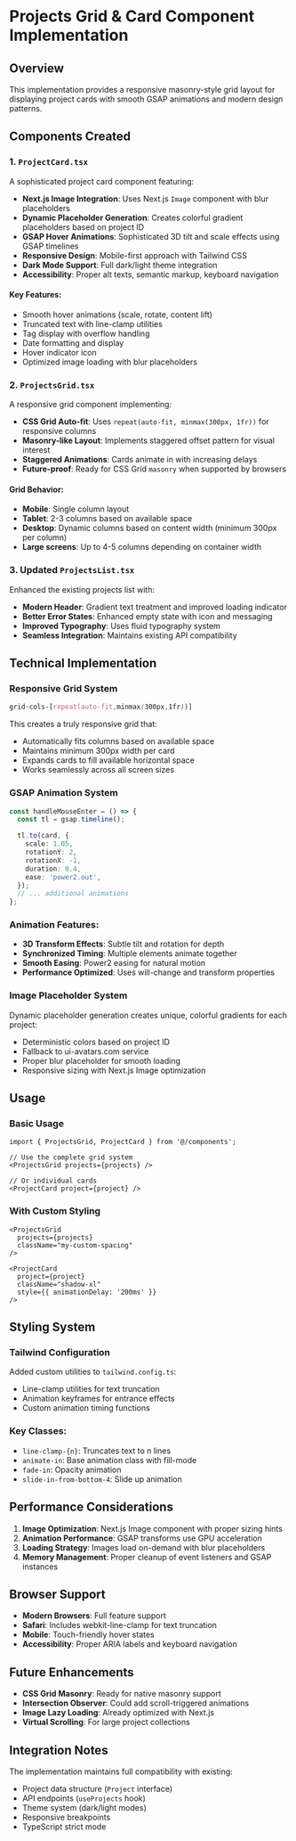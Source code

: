 # Projects Grid & Card Component Implementation

## Overview

This implementation provides a responsive masonry-style grid layout for displaying project cards with smooth GSAP animations and modern design patterns.

## Components Created

### 1. `ProjectCard.tsx`

A sophisticated project card component featuring:

- **Next.js Image Integration**: Uses Next.js `Image` component with blur placeholders
- **Dynamic Placeholder Generation**: Creates colorful gradient placeholders based on project ID
- **GSAP Hover Animations**: Sophisticated 3D tilt and scale effects using GSAP timelines
- **Responsive Design**: Mobile-first approach with Tailwind CSS
- **Dark Mode Support**: Full dark/light theme integration
- **Accessibility**: Proper alt texts, semantic markup, keyboard navigation

#### Key Features:

- Smooth hover animations (scale, rotate, content lift)
- Truncated text with line-clamp utilities
- Tag display with overflow handling
- Date formatting and display
- Hover indicator icon
- Optimized image loading with blur placeholders

### 2. `ProjectsGrid.tsx`

A responsive grid component implementing:

- **CSS Grid Auto-fit**: Uses `repeat(auto-fit, minmax(300px, 1fr))` for responsive columns
- **Masonry-like Layout**: Implements staggered offset pattern for visual interest
- **Staggered Animations**: Cards animate in with increasing delays
- **Future-proof**: Ready for CSS Grid `masonry` when supported by browsers

#### Grid Behavior:

- **Mobile**: Single column layout
- **Tablet**: 2-3 columns based on available space
- **Desktop**: Dynamic columns based on content width (minimum 300px per column)
- **Large screens**: Up to 4-5 columns depending on container width

### 3. Updated `ProjectsList.tsx`

Enhanced the existing projects list with:

- **Modern Header**: Gradient text treatment and improved loading indicator
- **Better Error States**: Enhanced empty state with icon and messaging
- **Improved Typography**: Uses fluid typography system
- **Seamless Integration**: Maintains existing API compatibility

## Technical Implementation

### Responsive Grid System

```css
grid-cols-[repeat(auto-fit,minmax(300px,1fr))]
```

This creates a truly responsive grid that:

- Automatically fits columns based on available space
- Maintains minimum 300px width per card
- Expands cards to fill available horizontal space
- Works seamlessly across all screen sizes

### GSAP Animation System

```typescript
const handleMouseEnter = () => {
  const tl = gsap.timeline();

  tl.to(card, {
    scale: 1.05,
    rotationY: 2,
    rotationX: -1,
    duration: 0.4,
    ease: 'power2.out',
  });
  // ... additional animations
};
```

### Animation Features:

- **3D Transform Effects**: Subtle tilt and rotation for depth
- **Synchronized Timing**: Multiple elements animate together
- **Smooth Easing**: Power2 easing for natural motion
- **Performance Optimized**: Uses will-change and transform properties

### Image Placeholder System

Dynamic placeholder generation creates unique, colorful gradients for each project:

- Deterministic colors based on project ID
- Fallback to ui-avatars.com service
- Proper blur placeholder for smooth loading
- Responsive sizing with Next.js Image optimization

## Usage

### Basic Usage

```tsx
import { ProjectsGrid, ProjectCard } from '@/components';

// Use the complete grid system
<ProjectsGrid projects={projects} />

// Or individual cards
<ProjectCard project={project} />
```

### With Custom Styling

```tsx
<ProjectsGrid
  projects={projects}
  className="my-custom-spacing"
/>

<ProjectCard
  project={project}
  className="shadow-xl"
  style={{ animationDelay: '200ms' }}
/>
```

## Styling System

### Tailwind Configuration

Added custom utilities to `tailwind.config.ts`:

- Line-clamp utilities for text truncation
- Animation keyframes for entrance effects
- Custom animation timing functions

### Key Classes:

- `line-clamp-{n}`: Truncates text to n lines
- `animate-in`: Base animation class with fill-mode
- `fade-in`: Opacity animation
- `slide-in-from-bottom-4`: Slide up animation

## Performance Considerations

1. **Image Optimization**: Next.js Image component with proper sizing hints
2. **Animation Performance**: GSAP transforms use GPU acceleration
3. **Loading Strategy**: Images load on-demand with blur placeholders
4. **Memory Management**: Proper cleanup of event listeners and GSAP instances

## Browser Support

- **Modern Browsers**: Full feature support
- **Safari**: Includes webkit-line-clamp for text truncation
- **Mobile**: Touch-friendly hover states
- **Accessibility**: Proper ARIA labels and keyboard navigation

## Future Enhancements

- **CSS Grid Masonry**: Ready for native masonry support
- **Intersection Observer**: Could add scroll-triggered animations
- **Image Lazy Loading**: Already optimized with Next.js
- **Virtual Scrolling**: For large project collections

## Integration Notes

The implementation maintains full compatibility with existing:

- Project data structure (`Project` interface)
- API endpoints (`useProjects` hook)
- Theme system (dark/light modes)
- Responsive breakpoints
- TypeScript strict mode
